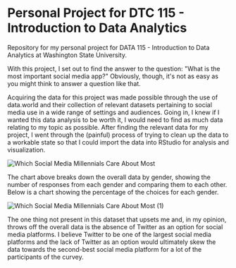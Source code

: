 # Personal Project for DTC 115 - Introduction to Data Analytics
Repository for my personal project for DATA 115 - Introduction to Data Analytics at Washington State University.

With this project, I set out to find the answer to the question: "What is the most important social media app?" Obviously, though, it's not as easy as you might think to answer a question like that.

Acquiring the data for this project was made possible through the use of data.world and their collection of relevant datasets pertaining to social media use in a wide range of settings and audiences. Going in, I knew if I wanted this data analysis to be worth it, I would need to find as much data relating to my topic as possible. After finding the relevant data for my project, I went through the (painful) process of trying to clean up the data to a workable state so that I could import the data into RStudio for analysis and visualization.

![Which Social Media Millennials Care About Most](https://user-images.githubusercontent.com/79545236/116141108-18b44900-a68d-11eb-8e39-99fa060f3dca.png)

The chart above breaks down the overall data by gender, showing the number of responses from each gender and comparing them to each other. Below is a chart showing the percentage of the choices for each gender.

![Which Social Media Millennials Care About Most (1)](https://user-images.githubusercontent.com/79545236/116141344-6630b600-a68d-11eb-8486-bc3a6736c36f.png)

The one thing not present in this dataset that upsets me and, in my opinion, throws off the overall data is the absence of Twitter as an option for social media platforms. I believe Twitter to be one of the largest social media platforms and the lack of Twitter as an option would ultimately skew the data towards the second-best social media platform for a lot of the participants of the curvey.
